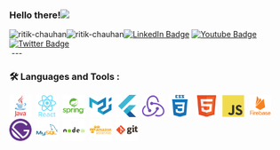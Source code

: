 ### Hello there!<img src="https://media.giphy.com/media/hvRJCLFzcasrR4ia7z/giphy.gif" width="30px"/>
<img align="left" src="https://github-readme-stats.vercel.app/api?username=ritik-chauhan&show_icons=true&theme=radical&count_private=true&show_owner=true" alt="ritik-chauhan" />
<img align="left" src="https://github-readme-stats.vercel.app/api/top-langs/?username=ritik-chauhan&layout=compact&theme=radical&count_private=true&show_owner=true" alt="ritik-chauhan"/>
<div id="badges" aligh="center">
  <a href="https://www.linkedin.com/in/ritik-chauhan-b08340192/"><img src="https://img.shields.io/badge/LinkedIn-blue?style=flat&logo=linkedin&logoColor=white" alt="LinkedIn Badge"/></a>
  <a href="https://www.youtube.com/channel/UCKVZ2KnXCsHLwJmf2VrsceQ"><img src="https://img.shields.io/badge/YouTube-red?style=flat&logo=youtube&logoColor=white" alt="Youtube Badge"/></a>
  <a href="https://twitter.com/gcstwt"><img src="https://img.shields.io/badge/Twitter-blue?style=flat&logo=twitter&logoColor=white" alt="Twitter Badge"/></a>
</div>
<img src="https://komarev.com/ghpvc/?username=ritik-chauhan&style=flat-square&color=blue" alt=""/>
---

### :hammer_and_wrench: Languages and Tools :
<div>
  <img src="https://github.com/devicons/devicon/blob/master/icons/java/java-original-wordmark.svg" title="Java" alt="Java" width="40" height="40"/>&nbsp;
  <img src="https://github.com/devicons/devicon/blob/master/icons/react/react-original-wordmark.svg" title="React" alt="React" width="40" height="40"/>&nbsp;
  <img src="https://github.com/devicons/devicon/blob/master/icons/spring/spring-original-wordmark.svg" title="Spring" alt="Spring" width="40" height="40"/>&nbsp;
  <img src="https://github.com/devicons/devicon/blob/master/icons/materialui/materialui-original.svg" title="Material UI" alt="Material UI" width="40" height="40"/>&nbsp;
  <img src="https://github.com/devicons/devicon/blob/master/icons/flutter/flutter-original.svg" title="Flutter" alt="Flutter" width="40" height="40"/>&nbsp;
  <img src="https://github.com/devicons/devicon/blob/master/icons/redux/redux-original.svg" title="Redux" alt="Redux " width="40" height="40"/>&nbsp;
  <img src="https://github.com/devicons/devicon/blob/master/icons/css3/css3-plain-wordmark.svg"  title="CSS3" alt="CSS" width="40" height="40"/>&nbsp;
  <img src="https://github.com/devicons/devicon/blob/master/icons/html5/html5-original.svg" title="HTML5" alt="HTML" width="40" height="40"/>&nbsp;
  <img src="https://github.com/devicons/devicon/blob/master/icons/javascript/javascript-original.svg" title="JavaScript" alt="JavaScript" width="40" height="40"/>&nbsp;
  <img src="https://github.com/devicons/devicon/blob/master/icons/firebase/firebase-plain-wordmark.svg" title="Firebase" alt="Firebase" width="40" height="40"/>&nbsp;
  <img src="https://github.com/devicons/devicon/blob/master/icons/gatsby/gatsby-original.svg" title="Gatsby"  alt="Gatsby" width="40" height="40"/>&nbsp;
  <img src="https://github.com/devicons/devicon/blob/master/icons/mysql/mysql-original-wordmark.svg" title="MySQL"  alt="MySQL" width="40" height="40"/>&nbsp;
  <img src="https://github.com/devicons/devicon/blob/master/icons/nodejs/nodejs-original-wordmark.svg" title="NodeJS" alt="NodeJS" width="40" height="40"/>&nbsp;
  <img src="https://github.com/devicons/devicon/blob/master/icons/amazonwebservices/amazonwebservices-plain-wordmark.svg" title="AWS" alt="AWS" width="40" height="40"/>&nbsp;
  <img src="https://github.com/devicons/devicon/blob/master/icons/git/git-original-wordmark.svg" title="Git" **alt="Git" width="40" height="40"/>
</div>




